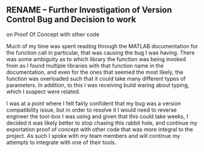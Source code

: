 ## RENAME – Further Investigation of Version Control Bug and Decision to work 
on Proof Of Concept with other code

Much of my time was spent reading through the MATLAB documentation for the
function call in particular, that was causing the bug I was having. There was
some ambiguity as to which library the function was being invoked from as I 
found multiple libraries with that function name in the documentation, and 
even for the ones that seemed the most likely, the function was overloaded such
that it could take many different types of parameters.  In addition, to this I
was receiving build waring about typing, which I suspect were related.

I was at a point where I felt fairly confident that my bug was a version
compatibility issue, but in order to resolve it I would need to reverse engineer
the tool-box I was using and given that this could take weeks, I decided it was
likely better to stop chasing this rabbit hole, and continue my exportation
proof of concept with other code that was more integral to the project.  As such
I spoke with my team members and will continue my attempts to integrate with one
of their tools.